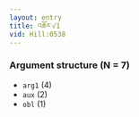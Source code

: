 ```yaml
---
layout: entry
title: འཆོར་√1
vid: Hill:0538
---
```

### Argument structure (N = 7)
* `arg1` (4)
* `aux` (2)
* `obl` (1)
